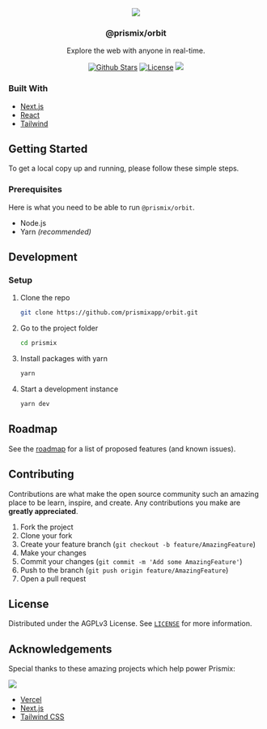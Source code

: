 <p align="center">
  <a href="https://github.com/prismixapp/orbit">
    <img src="https://prismix.app/static/banner.jpeg"">

  </a>

  <h3 align="center">@prismix/orbit</h3>

  <p align="center">
    Explore the web with anyone in real-time.
  </p>
</p>

<p align="center">
  <a href="https://github.com/prismixapp/web/stargazers"><img src="https://img.shields.io/github/stars/prismixapp/web" alt="Github Stars"></a>
  <a href="https://github.com/prismixapp/web/blob/main/LICENSE"><img src="https://img.shields.io/badge/license-AGPLv3-purple" alt="License"></a>
  <img src="https://img.shields.io/github/package-json/v/prismixapp/web">
</p>

### Built With

- [Next.js](https://nextjs.org/)
- [React](https://reactjs.org/)
- [Tailwind](https://tailwindcss.com/)

## Getting Started

To get a local copy up and running, please follow these simple steps.

### Prerequisites

Here is what you need to be able to run `@prismix/orbit`.

- Node.js
- Yarn _(recommended)_

## Development

### Setup

1. Clone the repo

   ```sh
   git clone https://github.com/prismixapp/orbit.git
   ```

2. Go to the project folder

   ```sh
   cd prismix
   ```

3. Install packages with yarn

   ```sh
   yarn
   ```

4. Start a development instance

   ```sh
   yarn dev
   ```

## Roadmap

See the [roadmap](https://github.com/orgs/prismixapp/projects/1/) for a list of proposed features (and known issues).

## Contributing

Contributions are what make the open source community such an amazing place to be learn, inspire, and create. Any contributions you make are **greatly appreciated**.

1. Fork the project
2. Clone your fork
3. Create your feature branch (`git checkout -b feature/AmazingFeature`)
4. Make your changes
5. Commit your changes (`git commit -m 'Add some AmazingFeature'`)
6. Push to the branch (`git push origin feature/AmazingFeature`)
7. Open a pull request

## License

Distributed under the AGPLv3 License. See [`LICENSE`](https://github.com/prismixapp/orbit/blob/development/LICENSE) for more information.

## Acknowledgements

Special thanks to these amazing projects which help power Prismix:

[<img src="https://prismix.app/static/powered-by-vercel.svg">](https://vercel.com/?utm_source=prismix&utm_campaign=oss)

- [Vercel](https://vercel.com/?utm_source=prismix&utm_campaign=oss)
- [Next.js](https://nextjs.org/)
- [Tailwind CSS](https://tailwindcss.com/)
